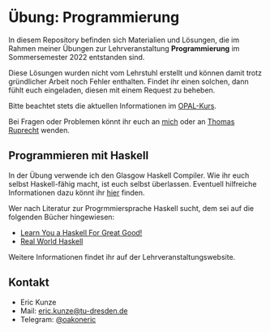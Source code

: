# Übung: Programmierung

In diesem Repository befinden sich Materialien und Lösungen, die im Rahmen meiner Übungen zur Lehrveranstaltung **Programmierung** im Sommersemester 2022 entstanden sind.

Diese Lösungen wurden nicht vom Lehrstuhl erstellt und können damit trotz gründlicher Arbeit noch Fehler enthalten. Findet ihr einen solchen, dann fühlt euch eingeladen, diesen mit einem Request zu beheben.

Bitte beachtet stets die aktuellen Informationen im [OPAL-Kurs](https://bildungsportal.sachsen.de/opal/auth/RepositoryEntry/34152054791/CourseNode/101397009996211).

Bei Fragen oder Problemen könnt ihr euch an [mich](mailto:eric.kunze@tu-dresden.de) oder an [Thomas Ruprecht](mailto:thomas.ruprecht@tu-dresden.de) wenden.

## Programmieren mit Haskell

In der Übung verwende ich den Glasgow Haskell Compiler. Wie ihr euch selbst Haskell-fähig macht, ist euch selbst überlassen. Eventuell hilfreiche Informationen dazu könnt ihr [hier](https://www.haskell.org/downloads/) finden.

Wer nach Literatur zur Progrmmiersprache Haskell sucht, dem sei auf die folgenden Bücher hingewiesen:
* [Learn You a Haskell For Great Good!](http://learnyouahaskell.com/)
* [Real World Haskell](http://book.realworldhaskell.org/)

Weitere Informationen findet ihr auf der Lehrveranstaltungswebsite.

## Kontakt
* Eric Kunze
* Mail: [eric.kunze@tu-dresden.de](mailto:eric.kunze@tu-dresden.de)
* Telegram: [@oakoneric](https://t.me/oakoneric)